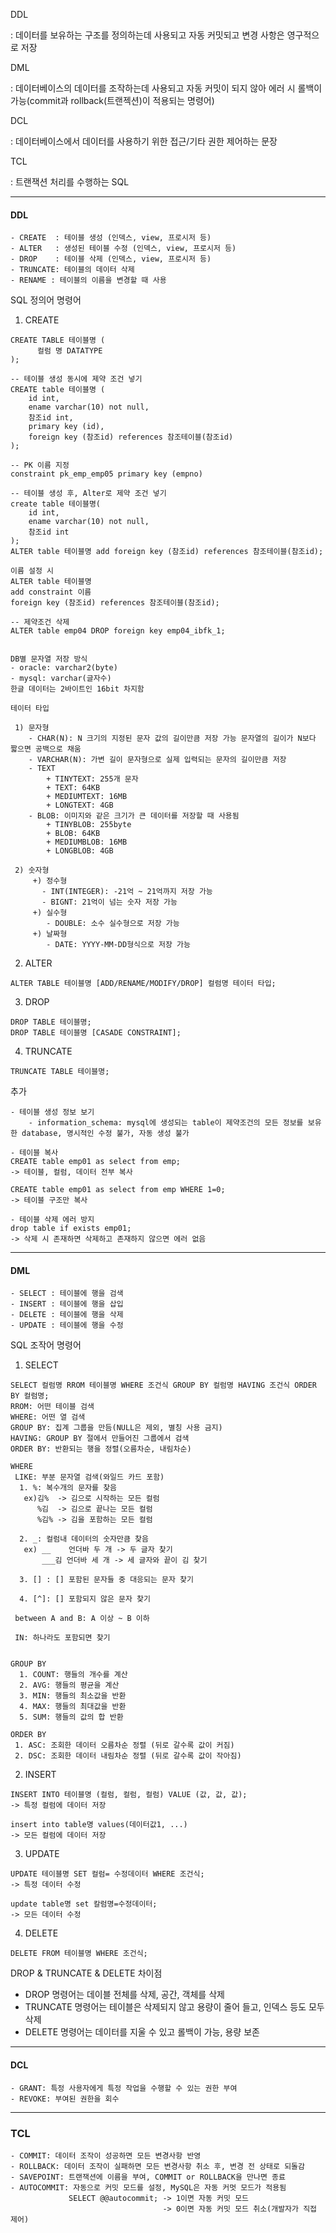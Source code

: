 DDL

: 데이터를 보유하는 구조를 정의하는데 사용되고 자동 커밋되고 변경 사항은 영구적으로 저장

DML

: 데이터베이스의 데이터를 조작하는데 사용되고 자동 커밋이 되지 않아 에러 시 롤백이 가능(commit과 rollback(트랜젝션)이 적용되는 명령어)


DCL

: 데이터베이스에서 데이터를 사용하기 위한 접근/기타 권한 제어하는 문장

TCL

: 트랜잭션 처리를 수행하는 SQL

----

#### DDL

    - CREATE  : 테이블 생성 (인덱스, view, 프로시저 등)
    - ALTER   : 생성된 테이블 수정 (인덱스, view, 프로시저 등)
    - DROP    : 테이블 삭제 (인덱스, view, 프로시저 등) 
    - TRUNCATE: 테이블의 데이터 삭제
    - RENAME : 테이블의 이름을 변경할 때 사용
    

SQL 정의어 명령어

   1. CREATE
   
    CREATE TABLE 테이블명 (
          컬럼 명 DATATYPE
    );  

    -- 테이블 생성 동시에 제약 조건 넣기
    CREATE table 테이블명 (
	    id int,
	    ename varchar(10) not null,
	    참조id int, 
	    primary key (id),
	    foreign key (참조id) references 참조테이블(참조id)
    );

    -- PK 이름 지정
    constraint pk_emp_emp05 primary key (empno)
    
    -- 테이블 생성 후, Alter로 제약 조건 넣기
    create table 테이블명(
	    id int,
	    ename varchar(10) not null,
	    참조id int
    );
    ALTER table 테이블명 add foreign key (참조id) references 참조테이블(참조id);

    이름 설정 시 
    ALTER table 테이블명 
    add constraint 이름
    foreign key (참조id) references 참조테이블(참조id);

    -- 제약조건 삭제
    ALTER table emp04 DROP foreign key emp04_ibfk_1;


    DB별 문자열 저장 방식
    - oracle: varchar2(byte)
    - mysql: varchar(글자수)
    한글 데이터는 2바이트인 16bit 차지함

    테이터 타입 

     1) 문자형
        - CHAR(N): N 크기의 지정된 문자 값의 길이만큼 저장 가능 문자열의 길이가 N보다 짧으면 공백으로 채움
        - VARCHAR(N): 가변 길이 문자형으로 실제 입력되는 문자의 길이만큼 저장
        - TEXT
            + TINYTEXT: 255개 문자
            + TEXT: 64KB
            + MEDIUMTEXT: 16MB
            + LONGTEXT: 4GB
        - BLOB: 이미지와 같은 크기가 큰 데이터를 저장할 때 사용됨
            + TINYBLOB: 255byte
            + BLOB: 64KB
            + MEDIUMBLOB: 16MB
            + LONGBLOB: 4GB
      
     2) 숫자형
         +) 정수형
           - INT(INTEGER): -21억 ~ 21억까지 저장 가능
           - BIGNT: 21억이 넘는 숫자 저장 가능 
         +) 실수형
            - DOUBLE: 소수 실수형으로 저장 가능
         +) 날짜형 
            - DATE: YYYY-MM-DD형식으로 저장 가능 

   2. ALTER

    ALTER TABLE 테이블명 [ADD/RENAME/MODIFY/DROP] 컬럼명 테이터 타입;
      
   3. DROP

    DROP TABLE 테이블명;
    DROP TABLE 테이블명 [CASADE CONSTRAINT];
      
   4. TRUNCATE

    TRUNCATE TABLE 테이블명;


  추가
   
    - 테이블 생성 정보 보기
        - information_schema: mysql에 생성되는 table이 제약조건의 모든 정보를 보유한 database, 명시적인 수정 불가, 자동 생성 불가

    - 테이블 복사
    CREATE table emp01 as select from emp;
    -> 테이블, 컬럼, 데이터 전부 복사

    CREATE table emp01 as select from emp WHERE 1=0;
    -> 테이블 구조만 복사

    - 테이블 삭제 에러 방지
    drop table if exists emp01;
    -> 삭제 시 존재하면 삭제하고 존재하지 않으면 에러 없음  

-----

#### DML

    - SELECT : 테이블에 행을 검색
    - INSERT : 테이블에 행을 삽입 
    - DELETE : 테이블에 행을 삭제 
    - UPDATE : 테이블에 행을 수정


SQL 조작어 명령어

  1. SELECT 

    SELECT 컬럼명 RROM 테이블명 WHERE 조건식 GROUP BY 컬럼명 HAVING 조건식 ORDER BY 컬럼명;
    RROM: 어떤 테이블 검색
    WHERE: 어떤 열 검색
    GROUP BY: 집계 그룹을 만듬(NULL은 제외, 별칭 사용 금지)
    HAVING: GROUP BY 절에서 만들어진 그룹에서 검색
    ORDER BY: 반환되는 행을 정렬(오름차순, 내림차순)

    WHERE
     LIKE: 부분 문자열 검색(와일드 카드 포함)
      1. %: 복수개의 문자를 찾음 
       ex)김%  -> 김으로 시작하는 모든 컬럼
          %김  -> 김으로 끝나는 모든 컬럼 
          %김% -> 김을 포함하는 모든 컬럼 
     
      2. _: 컬럼내 데이터의 숫자만큼 찾음
       ex) __    언더바 두 개 -> 두 글자 찾기
           ___김 언더바 세 개 -> 세 글자와 끝이 김 찾기
          
      3. [] : [] 포함된 문자들 중 대응되는 문자 찾기

      4. [^]: [] 포함되지 않은 문자 찾기

     between A and B: A 이상 ~ B 이하
     
     IN: 하나라도 포함되면 찾기


    GROUP BY
      1. COUNT: 행들의 개수를 계산
      2. AVG: 행들의 평균을 계산
      3. MIN: 행들의 최소값을 반환
      4. MAX: 행들의 최대값을 반환
      5. SUM: 행들의 값의 합 반환

    ORDER BY
     1. ASC: 조회한 데이터 오름차순 정렬 (뒤로 갈수록 값이 커짐)
     2. DSC: 조회한 데이터 내림차순 정렬 (뒤로 갈수록 값이 작아짐)
     

  2. INSERT

    INSERT INTO 테이블명 (컬럼, 컬럼, 컬럼) VALUE (값, 값, 값);
    -> 특정 컬럼에 데이터 저장

    insert into table명 values(데이터값1, ...)
    -> 모든 컬럼에 데이터 저장


  3. UPDATE

    UPDATE 테이블명 SET 컬럼= 수정데이터 WHERE 조건식;
    -> 특정 데이터 수정

    update table명 set 칼럼명=수정데이터;
    -> 모든 데이터 수정 

  4. DELETE

    DELETE FROM 테이블명 WHERE 조건식; 


DROP & TRUNCATE & DELETE 차이점

+ DROP 명령어는 데이블 전체를 삭제, 공간, 객체를 삭제
+ TRUNCATE 명령어는 테이블은 삭제되지 않고 용량이 줄어 들고, 인덱스 등도 모두 삭제
+ DELETE 명령어는 데이터를 지울 수 있고 롤백이 가능, 용량 보존

----


#### DCL

    - GRANT: 특정 사용자에게 특정 작업을 수행할 수 있는 권한 부여
    - REVOKE: 부여된 권한을 회수


----

### TCL

    - COMMIT: 데이터 조작이 성공하면 모든 변경사항 반영
    - ROLLBACK: 데이터 조작이 실패하면 모든 변경사항 취소 후, 변경 전 상태로 되돌감 
    - SAVEPOINT: 트랜잭션에 이름을 부여, COMMIT or ROLLBACK을 만나면 종료 
    - AUTOCOMMIT: 자동으로 커밋 모드를 설정, MySQL은 자동 커멋 모드가 적용됨 
                 SELECT @@autocommit; -> 1이면 자동 커밋 모드 
                                      -> 0이면 자동 커밋 모드 취소(개발자가 직접 제어)  












      
